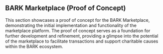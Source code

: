 ## BARK Marketplace (Proof of Concept)

This section showcases a proof of concept for the BARK Marketplace, demonstrating the initial implementation and functionality of the marketplace platform. The proof of concept serves as a foundation for further development and refinement, providing a glimpse into the potential of the marketplace to facilitate transactions and support charitable causes within the BARK ecosystem.

